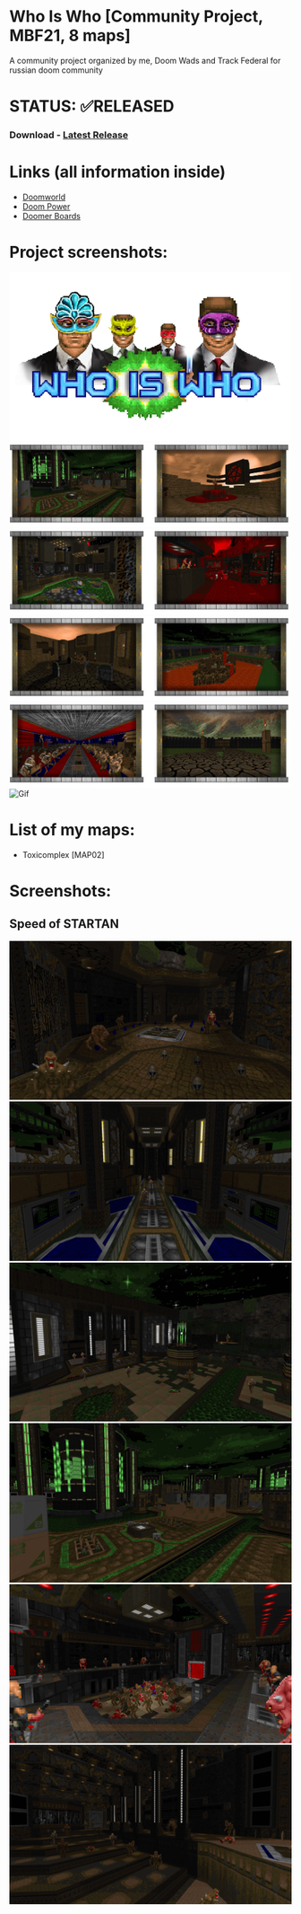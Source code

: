 # Who Is Who [Community Project, MBF21, 8 maps]

A community project organized by me, Doom Wads and Track Federal for russian doom community

# STATUS: ✅RELEASED

### Download - [Latest Release](https://github.com/dron12261games/CPL-RRSP2/releases/download/v1/RRSP2.zip)

# Links (all information inside)
- [Doomworld]()
- [Doom Power]()
- [Doomer Boards]()

# Project screenshots:
![Logo](./bonus/DW_MainLogo.png)
![Screens1](./bonus/Screens1.png)
![Screens2](./bonus/Screens2.png)
![Screens3](./bonus/Screens3.png)
![Screens4](./bonus/Screens4.png)
![Gif](./bonus/WIW_Anim_Full.gif)

# List of my maps:
- Toxicomplex [MAP02]

# Screenshots:

## Speed of STARTAN
![Screen](./screens/1.png)
![Screen](./screens/2.png)
![Screen](./screens/3.png)
![Screen](./screens/4.png)
![Screen](./screens/5.png)
![Screen](./screens/6.png)
